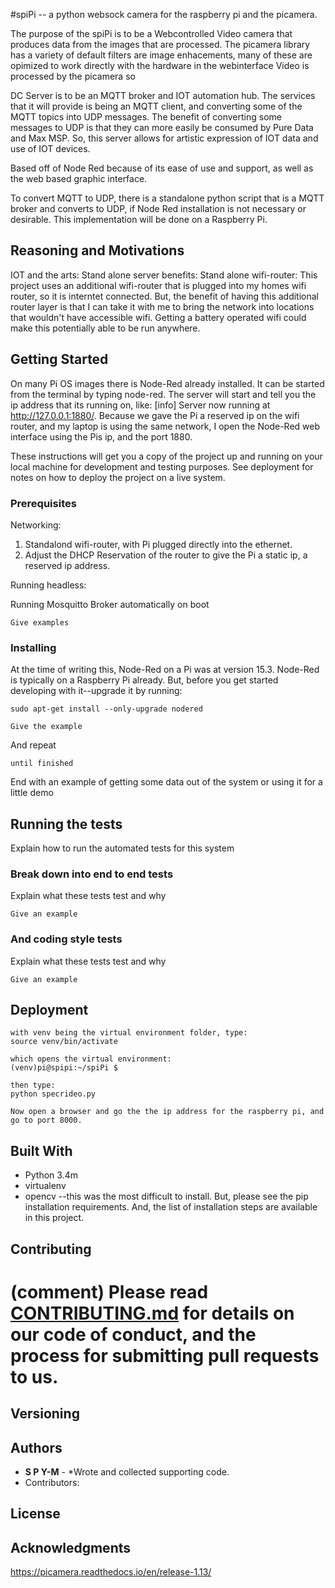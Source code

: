 #spiPi -- a python websock camera for the raspberry pi and the picamera.

The purpose of the spiPi is to be a Webcontrolled Video camera that produces data from the images that are processed.
The picamera library has a variety of default filters are image enhacements, many of these are opimized to work directly with the hardware
in the webinterface Video is processed by the picamera so

DC Server is to be an MQTT broker and IOT automation hub. 
The services that it will provide is being an MQTT client, and converting some of the MQTT topics into UDP messages.
The benefit of converting some messages to UDP is that they can more easily be consumed by Pure Data and Max MSP.
So, this server allows for artistic expression of IOT data and use of IOT devices.

Based off of Node Red because of its ease of use and support, as well as the web based graphic interface. 

To convert MQTT to UDP, there is a standalone python script that is a MQTT broker and converts to UDP, if Node Red installation is not necessary or desirable.
This implementation will be done on a Raspberry Pi.

## Reasoning and Motivations
IOT and the arts:
Stand alone server benefits:
Stand alone wifi-router: This project uses an additional wifi-router that is plugged into my homes wifi router, so it is interntet connected. But, the benefit of having this additional router layer is that I can take it with me to bring the network into locations that wouldn't have accessible wifi. Getting a battery operated wifi could make this potentially able to be run anywhere.



## Getting Started

On many Pi OS images there is Node-Red already installed. It can be started from the terminal by typing node-red. The server will start and tell you the ip address that its running on, like:  [info] Server now running at http://127.0.0.1:1880/. Because we gave the Pi a reserved ip on the wifi router, and my laptop is using the same network, I open the Node-Red web interface using the Pis ip, and the port 1880. 


These instructions will get you a copy of the project up and running on your local machine for development and testing purposes. See deployment for notes on how to deploy the project on a live system.

### Prerequisites

Networking:
1) Standalond wifi-router, with Pi plugged directly into the ethernet.
2) Adjust the DHCP Reservation of the router to give the Pi a static ip, a reserved ip address.

Running headless:

Running Mosquitto Broker automatically on boot


```
Give examples
```

### Installing

At the time of writing this, Node-Red on a Pi was at version 15.3. 
Node-Red is typically on a Raspberry Pi already. But, before you get started developing with it--upgrade it by running:

```
sudo apt-get install --only-upgrade nodered
```

```
Give the example
```

And repeat

```
until finished
```

End with an example of getting some data out of the system or using it for a little demo

## Running the tests

Explain how to run the automated tests for this system

### Break down into end to end tests

Explain what these tests test and why

```
Give an example
```

### And coding style tests

Explain what these tests test and why

```
Give an example
```

## Deployment
```
with venv being the virtual environment folder, type:
source venv/bin/activate

which opens the virtual environment: 
(venv)pi@spipi:~/spiPi $

then type:
python specrideo.py

Now open a browser and go the the ip address for the raspberry pi, and go to port 8000.

``` 
## Built With

* Python 3.4m
* virtualenv 
* opencv --this was the most difficult to install. But, please see the pip installation requirements. And, the list of installation steps are available in this project.

## Contributing

# (comment) Please read [CONTRIBUTING.md](https://gist.github.com/PurpleBooth/b24679402957c63ec426) for details on our code of conduct, and the process for submitting pull requests to us.

## Versioning

## Authors

* **S P Y-M** - *Wrote and collected supporting code.
* Contributors:

## License

## Acknowledgments

https://picamera.readthedocs.io/en/release-1.13/
